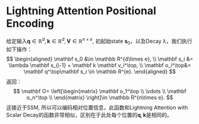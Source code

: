 # Lightning Attention Positional Encoding

给定输入$\mathbf q\in \mathbb R^{d}, \mathbf k\in \mathbb R^{d}, \mathbf V\in \mathbb R^{n\times e}$, 初起始state $\mathbf s_0$，以及Decay $\lambda$，我们执行如下操作：
$$
\begin{aligned}
\mathbf s_0 &\in \mathbb R^{d\times e}, \\
\mathbf s_i &= \lambda  \mathbf s_{i-1} + \mathbf k \mathbf v_i^\top, \\
\mathbf o_i^\top&= \mathbf q^\top\mathbf s_i \in \mathbb R^{e}.
\end{aligned}
$$
返回：
$$
\mathbf O= \left[\begin{matrix}
\mathbf o_1^\top  \\
\vdots \\
\mathbf o_n^\top  \\
\end{matrix} \right]\in \mathbb R^{n\times e}.
$$
这接近于SSM, 所以可以编码相对位置信息，此函数和Lightning Attention with Scalar Decay的函数非常相似，区别在于此处每个位置的$\mathbf q, \mathbf k$是相同的。
